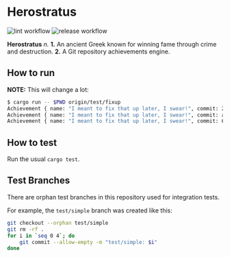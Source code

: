 # Herostratus
![lint workflow](https://github.com/Notgnoshi/herostratus/actions/workflows/lint.yml/badge.svg?event=push)
![release workflow](https://github.com/Notgnoshi/herostratus/actions/workflows/release.yml/badge.svg?event=push)

**Herostratus** *n.* **1.** An ancient Greek known for winning fame through crime and destruction.
**2.** A Git repository achievements engine.

## How to run
**NOTE:** This will change a lot:
```sh
$ cargo run -- $PWD origin/test/fixup
Achievement { name: "I meant to fix that up later, I swear!", commit: 2721748d8fa0b0cc3302b41733d37e30161eabfd }
Achievement { name: "I meant to fix that up later, I swear!", commit: a987013884fc7dafbe9eb080d7cbc8625408a85f }
Achievement { name: "I meant to fix that up later, I swear!", commit: 60b480b554dbd5266eec0f2378f72df5170a6702 }
```

## How to test
Run the usual `cargo test`.

## Test Branches
There are orphan test branches in this repository used for integration tests.

For example, the `test/simple` branch was created like this:
```sh
git checkout --orphan test/simple
git rm -rf .
for i in `seq 0 4`; do
    git commit --allow-empty -m "test/simple: $i"
done
```
